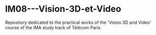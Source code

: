 # IM08---Vision-3D-et-Video

Repository dedicated to the practical works of the 'Vision 3D and Video' course of the IMA study track of Télécom Paris
